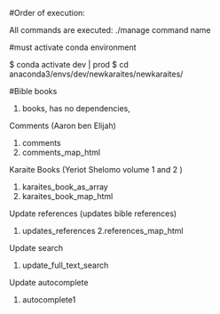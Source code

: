 #Order of execution:

All commands are executed: ./manage command name

#must activate conda environment

$ conda activate dev | prod
$ cd anaconda3/envs/dev/newkaraites/newkaraites/

#Bible books

1. books, has no dependencies,

Comments (Aaron ben Elijah)

1. comments
2. comments_map_html

Karaite Books (Yeriot Shelomo volume 1 and 2 )

1. karaites_book_as_array
2. karaites_book_map_html

Update references (updates bible references)

1. updates_references
2.references_map_html

Update search

1. update_full_text_search

Update autocomplete

1. autocomplete1

